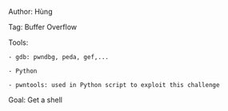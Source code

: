 Author: Hùng

Tag: Buffer Overflow

Tools: 

	- gdb: pwndbg, peda, gef,...
 
	- Python
 
	- pwntools: used in Python script to exploit this challenge

Goal: Get a shell
